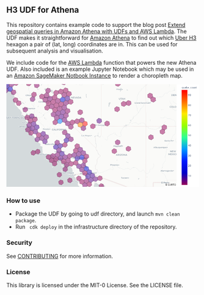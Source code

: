 ## H3 UDF for Athena

This repository contains example code to support the blog post [Extend geospatial queries in Amazon Athena with UDFs and AWS Lambda](https://aws.amazon.com/blogs/big-data/extend-geospatial-queries-in-amazon-athena-with-udfs-and-aws-lambda/). The UDF makes it straightforward for [Amazon Athena](https://aws.amazon.com/athena/) to find out which [Uber H3](https://eng.uber.com/h3/) hexagon a pair of (lat, long) coordinates are in. This can be used for subsequent analysis and visualisation. 

We include code for the [AWS Lambda](https://aws.amazon.com/lambda/) function that powers the new Athena UDF. Also included is an example Jupyter Notebook which may be used in an [Amazon SageMaker Notbook Instance](https://docs.aws.amazon.com/sagemaker/latest/dg/nbi.html) to render a choropleth map.

![Map](./media/earthquake_map.png "Example map.")

### How to use
- Package the UDF by going to udf directory, and launch ``` mvn clean package ```.
- Run ``` cdk deploy``` in the infrastructure directory of the repository.  

### Security

See [CONTRIBUTING](CONTRIBUTING.md#security-issue-notifications) for more information.

### License

This library is licensed under the MIT-0 License. See the LICENSE file.
